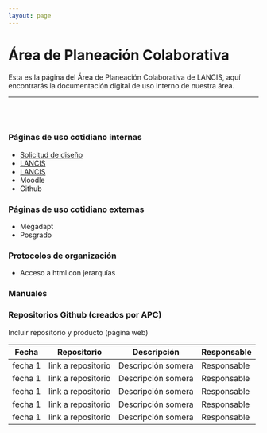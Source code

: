 ```yaml
---
layout: page
---
```



# Área de Planeación Colaborativa

Esta es la página del Área de Planeación Colaborativa de LANCIS, aquí encontrarás la documentación digital de uso interno de nuestra área.

* * *

<br>
<br>

### Páginas de uso cotidiano internas

- [Solicitud de diseño](https://docs.google.com/forms/d/e/1FAIpQLSfiIiApB2_MZ7rdXzqdCU5xLo7eGDBSzsUUbZYtQ-TJ4YcckQ/viewform)
- [LANCIS](http://lancis.ecologia.unam.mx/)
-  <a href="http://lancis.ecologia.unam.mx/" target="_blank">LANCIS</a>
- Moodle
- Github

### Páginas de uso cotidiano externas
- Megadapt
- Posgrado

### Protocolos de organización
- Acceso a html con jerarquías

### Manuales

### Repositorios Github (creados por APC)
Incluir repositorio y producto (página web)

Fecha | Repositorio | Descripción | Responsable
---| --- | --- | ---
fecha 1 | link a repositorio | Descripción somera | Responsable
fecha 1 | link a repositorio | Descripción somera | Responsable
fecha 1 | link a repositorio | Descripción somera | Responsable
fecha 1 | link a repositorio | Descripción somera | Responsable
fecha 1 | link a repositorio | Descripción somera | Responsable
